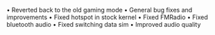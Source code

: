 • Reverted back to the old gaming mode
• General bug fixes and improvements
• Fixed hotspot in stock kernel
• Fixed FMRadio
• Fixed bluetooth audio
• Fixed switching data sim
• Improved audio quality
